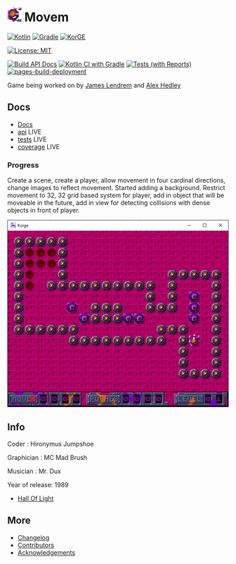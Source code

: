 # ![Character](docs/images/Character.png "Character") Movem

[![Kotlin](https://img.shields.io/badge/kotlin-%230095D5.svg?style=flat&logo=kotlin&logoColor=white)](https://kotlinlang.org/)
[![Gradle](https://img.shields.io/badge/Gradle-02303A.svg?style=flat&logo=Gradle&logoColor=white)](https://gradle.org/)
[![KorGE](https://img.shields.io/badge/Made%20With-Korge-blueviolet%20?style=plastic&logo=kotlin)](https://korge.org/)

[![License: MIT](https://img.shields.io/badge/License-MIT-lightgrey.svg)](https://opensource.org/licenses/mit)

[![Build API Docs](https://github.com/Corofides/Movem/actions/workflows/docs.yml/badge.svg)](https://github.com/Corofides/Movem/actions/workflows/docs.yml)
[![Kotlin CI with Gradle](https://github.com/Corofides/Movem/actions/workflows/build.yml/badge.svg)](https://github.com/Corofides/Movem/actions/workflows/build.yml)
[![Tests (with Reports)](https://github.com/Corofides/Movem/actions/workflows/tests.yml/badge.svg)](https://github.com/Corofides/Movem/actions/workflows/tests.yml)
[![pages-build-deployment](https://github.com/Corofides/Movem/actions/workflows/pages/pages-build-deployment/badge.svg)](https://github.com/Corofides/Movem/actions/workflows/pages/pages-build-deployment)

Game being worked on by [James Lendrem](https://github.com/Corofides/) and [Alex Hedley](https://github.com/alexhedley/)

## Docs

- [Docs](docs/README.md)
- [api](https://corofides.github.io/Movem/api/) LIVE
- [tests](https://corofides.github.io/Movem/tests/) LIVE
- [coverage](https://corofides.github.io/Movem/coverage/) LIVE

### Progress

Create a scene, create a player, allow movement in four cardinal directions, change images to reflect movement. Started adding a background.
Restrict movement to 32, 32 grid based system for player, add in object that will be moveable in the future, add in view for detecting collisions with dense objects in front of player.

![Progress](docs/images/progress/11.png "Progress")

## Info

Coder : Hironymus Jumpshoe

Graphician : MC Mad Brush

Musician : Mr. Dux

Year of release: 1989

- [Hall Of Light](https://hol.abime.net/4770)

## More

- [Changelog](CHANGELOG.md)
- [Contributors](CONTRIBUTORS.md)
- [Acknowledgements](ACKNOWLEDGEMENTS.md)
